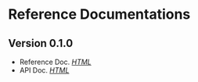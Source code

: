 # Reference Documentations

## Version 0.1.0 <Badge text="SNAPSHOT" type="warn" vertical="top"/> 
- Reference Doc. _[HTML](https://chhorz.github.io/oas-generator/docs/0.1.0-SNAPSHOT/oas-generator.html)_
- API Doc. _[HTML](https://chhorz.github.io/oas-generator/docs/0.1.0-SNAPSHOT/apidocs/)_
